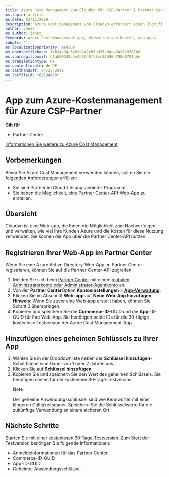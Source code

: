 ```yaml
---
title: Azure Cost Management von Cloudyn für CSP-Partner | Partner Center
ms.topic: article
ms.date: 03/15/2019
description: Azure Cost Management von Cloudyn erfordert einen Zugriff über die Partner Center-API.
author: Janet
ms.author: janet
Keywords: Azure Cost Management-app, Verwalten von Kosten, web-apps
robots: ''
ms.localizationpriority: medium
ms.openlocfilehash: 14b94e94c349fa142cb6bd37ed4ca94f7a9397b6
ms.sourcegitcommit: b1ab80345b4e4af649fb8cc51d96d798e0791ade
ms.translationtype: HT
ms.contentlocale: de-DE
ms.lasthandoff: 04/23/2019
ms.locfileid: "62134670"
---
```

# <a name="azure-cost-management-app-for-azure-csp-partners"></a>App zum Azure-Kostenmanagement für Azure CSP-Partner  

**Gilt für**

-  Partner Center

[Informationen Sie weitere zu Azure Cost Management](https://go.microsoft.com/fwlink/p/?linkid=857893)

## <a name="before-you-begin"></a>Vorbemerkungen
Bevor Sie Azure Cost Management verwenden können, sollten Sie die folgenden Anforderungen erfüllen:

- Sie sind Partner im Cloud-Lösungsanbieter-Programm.
- Sie haben die Möglichkeit, eine Partner Center-API-Web-App zu erstellen.

## <a name="overview"></a>Übersicht

Cloudyn ist eine Web-app, die Ihnen die Möglichkeit zum Nachverfolgen und verwalten, wie viel Ihre Kunden Azure und die Kosten für diese Nutzung verwenden. Sie können die App über die Partner Center-API nutzen.

## <a name="register-your-web-app-in-the-partner-center"></a>Registrieren Ihrer Web-App im Partner Center
Wenn Sie eine Azure Active Directory-Web-App im Partner Center registrieren, können Sie auf die Partner Center-API zugreifen. 
1.  Melden Sie sich beim [Partner Center](https://partnercenter.microsoft.com/en-us/pcv/dashboard/overview) mit einem [globalen Administratorkonto oder Administrator-Agentkonto](create-user-accounts-and-set-permissions.md) an.
2.  Von der **Partner Center**Option **Kontoeinstellungen** &gt;  **[App-Verwaltung](https://partnercenter.microsoft.com/en-us/pcv/apiintegration/appmanagement)**.
3.  Klicken Sie im Abschnitt **Web-app** auf **Neue Web-App hinzufügen**.
<br> **Hinweis**: Wenn Sie zuvor eine Web-app erstellt haben, können Sie Schritt 3 überspringen.
4.  Kopieren und speichern Sie die **Commerce-ID**-GUID und die **App-ID**-GUID für Ihre Web-App. Sie benötigen beide IDs für die 30-tägige kostenlose Testversion der Azure Cost Management-App.

## <a name="add-a-secret-key-to-your-app"></a>Hinzufügen eines geheimen Schlüssels zu Ihrer App
1. Wählen Sie in der Dropdownliste neben der **Schlüssel hinzufügen**-Schaltfläche eine Dauer von 1 oder 2 Jahren aus.
2. Klicken Sie auf **Schlüssel hinzufügen**. 
3. Kopieren Sie und speichern Sie den Wert des geheimen Schlüssels. Sie benötigen diesen für die kostenlose 30-Tage-Testversion.<br>
   > [!NOTE]  
   > Der geheime Anwendungsschlüssel sind wie Kennwörter mit einer längeren Gültigkeitsdauer. Speichern Sie die Schlüsselwerte für die zukünftige Verwendung an einem sicheren Ort.

## <a name="next-steps"></a>Nächste Schritte
Starten Sie mit einer [kostenlosen 30-Tage-Testversion](https://go.microsoft.com/fwlink/?linkid=857895).
Zum Start der Testversion benötigen Sie folgende Informationen:
- Anmeldeinformationen für das Partner Center
- Commerce-ID-GUID
- App-ID-GUID
- Geheimer Anwendungsschlüssel

